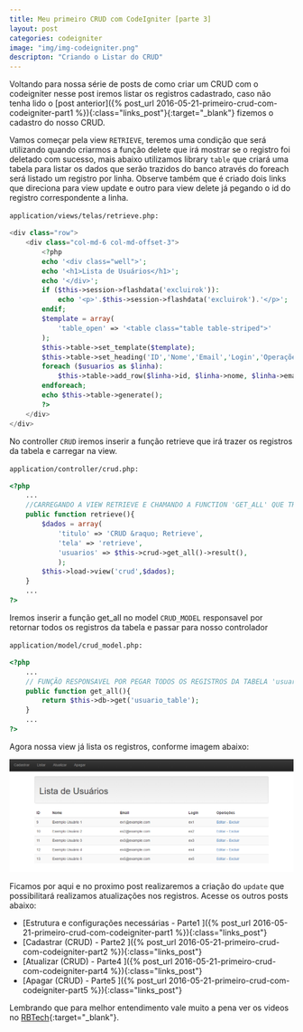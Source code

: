 ```yaml
---
title: Meu primeiro CRUD com CodeIgniter [parte 3]
layout: post
categories: codeigniter
image: "img/img-codeigniter.png"
descripton: "Criando o Listar do CRUD"
---
```



Voltando para nossa série de posts de como criar um CRUD com o codeigniter nesse post iremos listar os registros cadastrado, caso não tenha lido o [post anterior]({% post_url 2016-05-21-primeiro-crud-com-codeigniter-part1 %}){:class="links_post"}{:target="_blank"}  fizemos o cadastro do nosso CRUD.

Vamos começar pela view `RETRIEVE`, teremos uma condição que será utilizando quando criarmos a função delete que irá mostrar se o registro foi deletado com sucesso, mais abaixo utilizamos library `table` que criará uma tabela para listar os dados que serão trazidos do banco através do foreach será listado um registro por linha. Observe também que é criado dois links que direciona para view update e outro para view delete já pegando o id do registro correspondente a linha.

`application/views/telas/retrieve.php:`

```php
<div class="row">
	<div class="col-md-6 col-md-offset-3">
		<?php 
		echo '<div class="well">';
		echo '<h1>Lista de Usuários</h1>';
		echo '</div>';
		if ($this->session->flashdata('excluirok')):
			echo '<p>'.$this->session->flashdata('excluirok').'</p>';
		endif;
		$template = array(
			'table_open' => '<table class="table table-striped">'
		);
		$this->table->set_template($template);
		$this->table->set_heading('ID','Nome','Email','Login','Operações');
		foreach ($usuarios as $linha):
			$this->table->add_row($linha->id, $linha->nome, $linha->email,$linha->login, anchor("crud/update/$linha->id",'Editar').' - '.anchor("crud/delete/$linha->id",'Excluir'));
		endforeach;
		echo $this->table->generate();
		?>
	</div>
</div>
```

No controller `CRUD` iremos inserir a função retrieve que irá trazer os registros da tabela e carregar na view. 

`application/controller/crud.php:`

```php
<?php
	...
	//CARREGANDO A VIEW RETRIEVE E CHAMANDO A FUNCTION 'GET_ALL' QUE TRAZ TODOS OS REGISTROS QUE ESTÁ NO MODEL
	public function retrieve(){
		$dados = array(
			'titulo' => 'CRUD &raquo; Retrieve',
			'tela' => 'retrieve',
			'usuarios' => $this->crud->get_all()->result(),
			);
		$this->load->view('crud',$dados);
	}
	...
?>
```

Iremos inserir a função get_all no model `CRUD_MODEL` responsavel por retornar todos os registros da tabela e passar para nosso controlador

`application/model/crud_model.php:`

```php
<?php
	...
	// FUNÇÃO RESPONSAVEL POR PEGAR TODOS OS REGISTROS DA TABELA 'usuario_table' NA BASE
	public function get_all(){
		return $this->db->get('usuario_table');
	}
	...
?>
```

Agora nossa view já lista os registros, conforme imagem abaixo:

<img src="../img/lista.png" class="img-responsive img-thumbnail" alt="Lista de usuarios">


Ficamos por aqui e no proximo post realizaremos a criação do `update` que possibilitará realizamos atualizações nos registros. Acesse os outros posts abaixo:


- [Estrutura e configurações necessárias - Parte1 ]({% post_url 2016-05-21-primeiro-crud-com-codeigniter-part1 %}){:class="links_post"} <br>
- [Cadastrar (CRUD) - Parte2 ]({% post_url 2016-05-21-primeiro-crud-com-codeigniter-part2 %}){:class="links_post"} <br>
- [Atualizar (CRUD) - Parte4 ]({% post_url 2016-05-21-primeiro-crud-com-codeigniter-part4 %}){:class="links_post"} <br>
- [Apagar (CRUD) - Parte5 ]({% post_url 2016-05-21-primeiro-crud-com-codeigniter-part5 %}){:class="links_post"}

Lembrando que para melhor entendimento vale muito a pena ver os videos no [RBTech](https://www.youtube.com/watch?v=1XnfWac0U14&list=PLInBAd9OZCzz2vtRFDwum0OyUmJg8UqDV){:target="_blank"}.